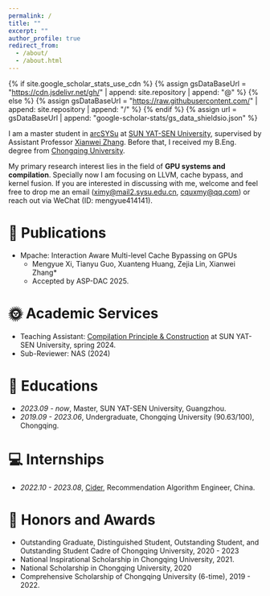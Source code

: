 ```yaml
---
permalink: /
title: ""
excerpt: ""
author_profile: true
redirect_from: 
  - /about/
  - /about.html
---
```


{% if site.google_scholar_stats_use_cdn %}
{% assign gsDataBaseUrl = "https://cdn.jsdelivr.net/gh/" | append: site.repository | append: "@" %}
{% else %}
{% assign gsDataBaseUrl = "https://raw.githubusercontent.com/" | append: site.repository | append: "/" %}
{% endif %}
{% assign url = gsDataBaseUrl | append: "google-scholar-stats/gs_data_shieldsio.json" %}

<span class='anchor' id='about-me'></span>

I am a master student in [arcSYSu](https://github.com/arcsysu) at [SUN YAT-SEN University](https://www.sysu.edu.cn/sysuen/), supervised by Assistant Professor [Xianwei Zhang](https://xianweiz.github.io/). Before that, I received my B.Eng. degree from [Chongqing University](http://www.cse.cqu.edu.cn/).

My primary research interest lies in the field of **GPU systems and compilation**. Specially now I am focusing on LLVM, cache bypass, and kernel fusion.
If you are interested in discussing with me, welcome and feel free to drop me an email (ximy@mail2.sysu.edu.cn, cquxmy@qq.com) or reach out via WeChat (ID: mengyue414141).

# 📝 Publications
- Mpache: Interaction Aware Multi-level Cache Bypassing on GPUs
  - Mengyue Xi, Tianyu Guo, Xuanteng Huang, Zejia Lin, Xianwei Zhang\*
  - Accepted by ASP-DAC 2025.

# 🌞 Academic Services
- Teaching Assistant: [Compilation Principle & Construction](https://arcsysu.github.io/teach/dcs290/s2024.html) at SUN YAT-SEN University, spring 2024.
- Sub-Reviewer: NAS (2024)

# 📖 Educations
- *2023.09 - now*, Master, SUN YAT-SEN University, Guangzhou. 
- *2019.09 - 2023.06*, Undergraduate, Chongqing University (90.63/100), Chongqing.

# 💻 Internships
- *2022.10 - 2023.08*, [Cider](https://www.shopcider.com/), Recommendation Algorithm Engineer, China.

# 🏅 Honors and Awards
- Outstanding Graduate, Distinguished Student, Outstanding Student, and Outstanding Student Cadre of Chongqing University, 2020 - 2023
- National Inspirational Scholarship in Chongqing University, 2021.
- National Scholarship in Chongqing University, 2020
- Comprehensive Scholarship of Chongqing University (6-time), 2019 - 2022.